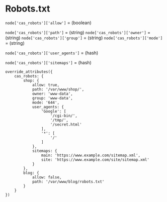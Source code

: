 # Robots.txt

`node['cas_robots']['allow']` = (boolean)

`node['cas_robots']['path']` = (string)
`node['cas_robots']['owner']` = (string)
`node['cas_robots']['group']` = (string)
`node['cas_robots']['mode']` = (string)

`node['cas_robots']['user_agents']` = (hash)

`node['cas_robots']['sitemaps']` = (hash)


```
override_attributes({
    cas_robots: {
        shop: {
            allow: true,
            path: '/var/www/shop/',
            owner: 'www-data',
            group: 'www-data',
            mode: '644',
            user_agents: {
                'Google': [
                    '/cgi-bin/',
                    '/tmp/',
                    '/secret.html'
                ],
                '*': [
                    '/'
                ]
            },
            sitemaps: {
                main: 'https://www.example.com/sitemap.xml',
                site: 'https://www.example.com/site/sitemap.xml'
            }
        },
        blog: {
            allow: false,
            path: '/var/www/blog/robots.txt'
        } 
    }
})
```
